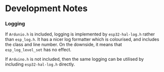 # Development Notes

### Logging

If `Ardunio.h` is included, logging is implemented by `esp32-hal-log.h` rather than `esp_log.h`.
 It has a nicer log formatter which is colourised, and includes the class and line number.
 On the downside, it means that `esp_log_level_set` has no effect.

If `Arduino.h` is not included, then the same logging can be utilised by including `esp32-hal-log.h` directly.